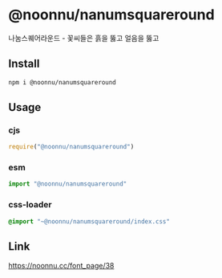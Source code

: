 # @noonnu/nanumsquareround
나눔스퀘어라운드 - 꽃씨들은 흙을 뚫고 얼음을 뚫고

## Install
```sh
npm i @noonnu/nanumsquareround
```
## Usage
### cjs
```js
require("@noonnu/nanumsquareround")
```
### esm
```js
import "@noonnu/nanumsquareround"
```
### css-loader
```css
@import "~@noonnu/nanumsquareround/index.css"
```

## Link
https://noonnu.cc/font_page/38